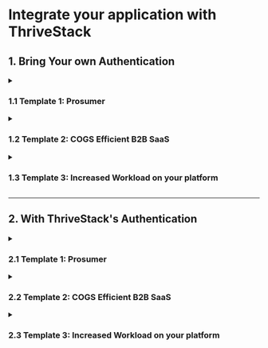 # Integrate your application with ThriveStack

## 1. Bring Your own Authentication

<details>

<summary> 

### 1.1 Template 1: Prosumer

</summary>

![](/img/docs/self_serve/integrate/without_ts_auth_template1.png)

The **Prosumer Template** provides a rapid method to incorporate self-service capabilities into your product. 
Minimal construction effort is required from your application. 
ThriveStack handles the bulk of the self-service tasks, 
including User Enrichment, User Waitlisting, Pricing Plan Association, Tenant Provisioning, and more. 
This template also delivers automated PLG CRM and PLG Analytics functionality.

This template requires integration at three places,
1. Send User Authentication Data to ThriveStack; Trigger Workflow
2. Receive provisioned tenant (and enrichment) data from us and provide acknowledgement
3. Flow control is transferred to you for user onboarding

<details>

<summary> 

#### 1.1.1 Send User Authentication Data to ThriveStack; Trigger Workflow

</summary>

Once your user is authenticated, send the authentication-related data to ThriveStack. 
At this point, control of the user workflow is transferred to us, and we manage the continuation of the signup/login process.
To achieve this, there are two parts,

** a. Trigger ThriveStack Worfklow **

To send the authentication data to ThriveStack, your API call should look like the following code:

```bash
curl -X POST {{THRIVESTACK-BASEURL}}/trigger \
-H "Content-Type: application/json" \
-H "Authorization: Bearer {{token}}" \
-d '{
  "user_id": "string", // This user_id is from your application
  "email_id": "mark@acme.com",
  "role": {
    "role_id": "string", // This role_id is from your application
    "role_name": "string" // This role_name is from your application
  },
  "workflow_id": "string" // Get this workflow_id from the Workflows Page
}'
```
To obtain the __workflow_id__, from your Integration Checklist Page.

Success Response
```
{
  "status": 200,
  "data": {
    "workflow_runtime_id": "aebm-etuki-mklou-ywedt",
    "redirect_url": "{{THRIVESTACK-REDIRECT-URL}}"
    "message": "Successful"
  }
}
```
Failure Response
```
{
  "status": 403,
  "data": {
    "error_code": "FORBIDDEN",
    "error_message": "You do not have permission to access this resource."
  }
}
```

** b. Redirect your user to ThriveStack **

Redirect the user to __redirect_url__ obtained in the success response for the last step.

</details>

 
<details>

<summary> 

#### 1.1.2 Receive provisioned tenant (and enrichment) data from us and provide acknowledgement

</summary>

:::note
By this point, ThriveStack will have:
- Enriched the user/account data
- Placed the user on a waitlist (if applicable)
- Associated a pricing plan
- Provisioned a tenant
:::

ThriveStack provisions tenant data and sends it to your application. Once you receive the tenant data, you can provision the tenant at your end, if you choose to.
At this point, ThriveStack will be waiting for the acknowledgement from your application.

This happens in two steps,

** a. Configure webhook to receive tenant data **

Configure your webhook ThriveStack Integration Checklist. ThriveStack will send the tenant data (along with user enrichment) to your webhook in the following format.

```javascript
{
  "tenant_provisioning_data" : {
    "ts_tenant_id" : "string",
    "is_ts_provisioning_success": true,
  },
  "enrichment_data": {
    "ip": "string",
    "fuzzy": "boolean",
    "domain": "string",
    "type": "string",
    "company": {
      "name": "string",
      "tags": [
        "string"
      ],
      "metrics": {
        "alexaUsRank": "integer",
        "alexaGlobalRank": "integer",
        "employees": "integer",
        "employeesRange": "string",
        "raised": "integer"
      },
      "...": "string"
    },
    "geoIP": {
      "city": "string",
      "state": "string",
      "stateCode": "string",
      "country": "string",
      "countryCode": "string"
    },
    "confidenceScore": "string",
    "role": "string",
    "seniority": "string"
  }
}
```

** b. Send tenant provisioning acknowledgement **

Once tenant provisioning is completed at your application, your application sends an acknowledgement to ThriveStack. The acknowledgement API call resembles the following code.

```bash
curl -X POST {{THRIVESTACK-BASEURL}}/workflow \
-H "Content-Type: application/json" \
-H "Authorization: Bearer {{token}}" \
-d '{
  "workflowDesignTimeId": "4a238be4-3db2-43b2-b5f6-f131c6a4f154",
  "workflowRuntimeId": "a13d3ee3-2bd4-404e-9a96-2a5769bb936e",
  "tenantId": "eae34b09-d0c9-47c0-96a9-d7e5e681e9d7",
  "tenantName": "ExampleCorp",
  "userEmailId": "user@example.com",
  "thrivestackTenantId": "88f8b02b-414a-4022-9c25-771b2c9e25dd"
}'
```

Success Response
```
{
  "status": 200,
  "data": {
    "message": "Acknowledgement received"
  }
}
```
Failure Response
```
{
  "status": 403,
  "data": {
    "error_code": "FORBIDDEN",
    "error_message": "You do not have permission to access this resource."
  }
}
```

</details>


<details>

<summary> 

#### 1.1.3 Flow control is transferred to you for user onboarding

</summary>

For the prosumer template workflow, this is the final user redirection.
You can configure the page where you want to redirect the user at the Onboarding Checklist. Thrivestack will redirect the user to this page.

:::note
After this point, ThriveStack will:
- Store the leads
- Send a Welcome Email to the user

You would have the access to:
- PLG CRM
- PLG Analytics
:::

</details>

</details>


<details>

<summary> 

### 1.2 Template 2: COGS Efficient B2B SaaS

</summary>

![](/img/docs/self_serve/integrate/without_ts_auth_template2.png)

The **COGS Efficient B2B SaaS Template** is designed for B2B applications that incur significant tenant hosting costs. 
This template requires slightly more development effort than the Prosumer Template and includes automatic PLG CRM and PLG Analytics.

This template requires integration at three places,
1. Send User Authentication Data to ThriveStack; Trigger Workflow
2. Flow control is transferred to you for user onboarding; Thrivestack awaits for user redirection
3. Receive provisioned tenant (and enrichment) data from us and provide acknowledgement
4. User is redirected to your product home page

<details>

<summary> 

#### 1.2.1 Send User Authentication Data to ThriveStack; Trigger Workflow

</summary>

Once your user is authenticated, send the authentication-related data to ThriveStack. 
At this point, control of the user workflow is transferred to us, and we manage the continuation of the signup/login process.
To achieve this, there are two parts,

** a. Trigger ThriveStack Worfklow **

To send the authentication data to ThriveStack, your API call should look like the following code:

```bash
curl -X POST {{THRIVESTACK-BASEURL}}/trigger \
-H "Content-Type: application/json" \
-H "Authorization: Bearer {{token}}" \
-d '{
  "user_id": "string", // This user_id is from your application
  "email_id": "mark@acme.com",
  "role": {
    "role_id": "string", // This role_id is from your application
    "role_name": "string" // This role_name is from your application
  },
  "workflow_id": "string" // Get this workflow_id from the Workflows Page
}'
```

To obtain the __workflow_id__, from your Integration Checklist Page.

Success Response
```
{
  "status": 200,
  "data": {
    "workflow_runtime_id": "aebm-etuki-mklou-ywedt",
    "redirect_url": "{{THRIVESTACK-REDIRECT-URL}}"
    "message": "Successful"
  }
}
```
Failure Response
```
{
  "status": 403,
  "data": {
    "error_code": "FORBIDDEN",
    "error_message": "You do not have permission to access this resource."
  }
}
```

** b. Redirect your user to ThriveStack **

Redirect the user to __redirect_url__ obtained in the success response for the last step.

</details>


<details>

<summary> 

#### 1.2.2 Flow control is transferred to you for user onboarding; Thrivestack awaits for user redirection

</summary>

:::note
By this point, ThriveStack will have:
- Enriched the user/account data
- Placed the user on a waitlist (if applicable)
:::

ThriveStack will redirect the user to your onboarding page. Once onboarding is complete, we await the user's return to ThriveStack.

This comprises two steps,

a. ThriveStack redirects the user to a pre-configured page

Configure the redirection page at ThriveStack's [Onboarding Checklist](#).
During this redirection, ThriveStack will share a URL in the parameter which will be used in the next step.

The URL would look something like this.

```
https://<YOUR-ONBOARDING-URL_PAGE>?redirect_url="{{THRIVESTACK-REDIRECT-URL}}"
```

b. Redirect the user back to ThriveStack once the onboarding is complete

During the last redirection, ThriveStack will send a URL in the URL parameter. This URL received in the URL parameter is the redirection page
where you redirect the user to.


</details>


<details>

<summary> 

#### 1.2.3 Receive provisioned tenant (and enrichment) data from us and provide acknowledgement

</summary>

:::note
By this point, ThriveStack will have:
- Associated a pricing plan
- Provisioned a tenant
:::

ThriveStack provisions tenant data and sends it to your application. Once you receive the tenant data, you can provision the tenant at your end, if you choose to.
At this point, ThriveStack will be waiting for the acknowledgement from your application.

This happens in two steps,

** a. Configure webhook to receive tenant data **

Configure your webhook ThriveStack Integration Checklist. ThriveStack will send the tenant data (along with user enrichment) to your webhook in the following format.

```javascript
{
  "tenant_provisioning_data" : {
    "ts_tenant_id" : "string",
    "is_ts_provisioning_success": true,
  },
  "enrichment_data": {
    "ip": "string",
    "fuzzy": "boolean",
    "domain": "string",
    "type": "string",
    "company": {
      "name": "string",
      "tags": [
        "string"
      ],
      "metrics": {
        "alexaUsRank": "integer",
        "alexaGlobalRank": "integer",
        "employees": "integer",
        "employeesRange": "string",
        "raised": "integer"
      },
      "...": "string"
    },
    "geoIP": {
      "city": "string",
      "state": "string",
      "stateCode": "string",
      "country": "string",
      "countryCode": "string"
    },
    "confidenceScore": "string",
    "role": "string",
    "seniority": "string"
  }
}
```

** b. Send tenant provisioning acknowledgement **

Once tenant provisioning is completed at your application, your application sends an acknowledgement to ThriveStack. The acknowledgement API call resembles the following code.

```bash
curl -X POST {{THRIVESTACK-BASEURL}}/workflow \
-H "Content-Type: application/json" \
-H "Authorization: Bearer {{token}}" \
-d '{
  "workflowDesignTimeId": "4a238be4-3db2-43b2-b5f6-f131c6a4f154",
  "workflowRuntimeId": "a13d3ee3-2bd4-404e-9a96-2a5769bb936e",
  "tenantId": "eae34b09-d0c9-47c0-96a9-d7e5e681e9d7",
  "tenantName": "ExampleCorp",
  "userEmailId": "user@example.com",
  "thrivestackTenantId": "88f8b02b-414a-4022-9c25-771b2c9e25dd"
}'
```

Success Response
```
{
  "status": 200,
  "data": {
    "message": "Acknowledgement received"
  }
}
```
Failure Response
```
{
  "status": 403,
  "data": {
    "error_code": "FORBIDDEN",
    "error_message": "You do not have permission to access this resource."
  }
}
```

</details>


<details>

<summary> 

#### 1.2.4 User is redirected to your product home page

</summary>

For this template,  this is the final user redirection. 
You can configure the page where you want to redirect the user at the [Success Redirection Page Checklist.](#) 
Thrivestack will redirect the user to this page.

</details>

</details>


<details>

<summary> 

### 1.3 Template 3: Increased Workload on your platform

</summary>

![](/img/docs/self_serve/integrate/without_ts_auth_template3.png)

The **Traditional SaaS Template** takes the lease effort to get started but most effort to go live.
Your application handles most of the self-service operations, 
with ThriveStack providing support in areas such as User Waitlisting, Tenant Provisioning, and Lead Storage. 
This template also necessitates the integration of business telemetry within your application.

This template requires integration at three places,
1. Send User Authentication Data to ThriveStack; Trigger Workflow
2. Receive provisioned tenant (and enrichment) data from us and provide acknowledgement
3. User is redirected to your product home page

<details>

<summary> 

#### 1.3.1 Send User Authentication Data to ThriveStack; Trigger Workflow

</summary>

Once your user is authenticated, send the authentication-related data to ThriveStack. 
At this point, control of the user workflow is transferred to us, and we manage the continuation of the signup/login process.
To achieve this, there are two parts,

** a. Trigger ThriveStack Worfklow **

To send the authentication data to ThriveStack, your API call should look like the following code:

```bash
curl -X POST {{THRIVESTACK-BASEURL}}/trigger \
-H "Content-Type: application/json" \
-H "Authorization: Bearer {{token}}" \
-d '{
  "user_id": "string", // This user_id is from your application
  "email_id": "mark@acme.com",
  "role": {
    "role_id": "string", // This role_id is from your application
    "role_name": "string" // This role_name is from your application
  },
  "workflow_id": "string" // Get this workflow_id from the Workflows Page
}'
```

To obtain the __workflow_id__, from your Integration Checklist Page.

Success Response
```
{
  "status": 200,
  "data": {
    "workflow_runtime_id": "aebm-etuki-mklou-ywedt",
    "redirect_url": "{{THRIVESTACK-REDIRECT-URL}}"
    "message": "Successful"
  }
}
```
Failure Response
```
{
  "status": 403,
  "data": {
    "error_code": "FORBIDDEN",
    "error_message": "You do not have permission to access this resource."
  }
}
```

** b. Redirect your user to ThriveStack **

Redirect the user to __redirect_url__ obtained in the success response for the last step.

</details>

<details>

<summary> 

#### 1.3.2 Receive provisioned tenant (and enrichment) data from us and provide acknowledgement

</summary>

:::note
By this point, ThriveStack will have:
- Enriched the user/account data
- Placed the user on a waitlist (if applicable)
- Associated a pricing plan
- Provisioned a tenant
:::

ThriveStack provisions tenant data and sends it to your application. Once you receive the tenant data, you can provision the tenant at your end, if you choose to.
At this point, ThriveStack will be waiting for the acknowledgement from your application.

This happens in two steps,

** a. Configure webhook to receive tenant data **

Configure your webhook [here](#). ThriveStack will send the tenant data (along with user enrichment) to your webhook in the following format.

```javascript
{
  "tenant_provisioning_data" : {
    "ts_tenant_id" : "string",
    "is_ts_provisioning_success": true,
  },
  "enrichment_data": {
    "ip": "string",
    "fuzzy": "boolean",
    "domain": "string",
    "type": "string",
    "company": {
      "name": "string",
      "tags": [
        "string"
      ],
      "metrics": {
        "alexaUsRank": "integer",
        "alexaGlobalRank": "integer",
        "employees": "integer",
        "employeesRange": "string",
        "raised": "integer"
      },
      "...": "string"
    },
    "geoIP": {
      "city": "string",
      "state": "string",
      "stateCode": "string",
      "country": "string",
      "countryCode": "string"
    },
    "confidenceScore": "string",
    "role": "string",
    "seniority": "string"
  }
}
```

** b. Send tenant provisioning acknowledgement **

Once tenant provisioning is completed at your application, your application sends an acknowledgement to ThriveStack. The acknowledgement API call resembles the following code.

```bash
curl -X POST {{THRIVESTACK-BASEURL}}/workflow \
-H "Content-Type: application/json" \
-H "Authorization: Bearer {{token}}" \
-d '{
  "workflowDesignTimeId": "4a238be4-3db2-43b2-b5f6-f131c6a4f154",
  "workflowRuntimeId": "a13d3ee3-2bd4-404e-9a96-2a5769bb936e",
  "tenantId": "eae34b09-d0c9-47c0-96a9-d7e5e681e9d7",
  "tenantName": "ExampleCorp",
  "userEmailId": "user@example.com",
  "thrivestackTenantId": "88f8b02b-414a-4022-9c25-771b2c9e25dd"
}'
```

Success Response
```
{
  "status": 200,
  "data": {
    "message": "Acknowledgement recieved"
  }
}
```
Failure Response
```
{
  "status": 403,
  "data": {
    "error_code": "FORBIDDEN",
    "error_message": "You do not have permission to access this resource."
  }
}
```

</details>



<details>

<summary> 

#### 1.3.3 User is redirected to your product home page

</summary>

For this template,  this is the final user redirection. 
You can configure the page where you want to redirect the user at the [Success Redirection Page Checklist.](#) 
Thrivestack will redirect the user to this page.

</details>


</details>

<hr />

## 2. With ThriveStack's Authentication

<details>

<summary> 

### 2.1 Template 1: Prosumer

</summary>

![](/img/docs/self_serve/integrate/with_ts_auth_template1.png)

<details>

<summary> 

#### 2.1.1 Receive provisioned tenant (and enrichment) data from us and provide acknowledgement

</summary>

:::note
By this point, ThriveStack will have:
- Enriched the user/account data
- Placed the user on a waitlist (if applicable)
- Associated a pricing plan
- Provisioned a tenant
:::

ThriveStack provisions tenant data and sends it to your application. Once you receive the tenant data, you can provision the tenant at your end, if you choose to.
At this point, ThriveStack will be waiting for the acknowledgement from your application.

This happens in two steps,

** a. Configure webhook to receive tenant data **

Configure your webhook [here](#). ThriveStack will send the tenant data (along with user enrichment) to your webhook in the following format.

```javascript
{
  "tenant_provisioning_data" : {
    "ts_tenant_id" : "string",
    "is_ts_provisioning_success": true,
  },
  "enrichment_data": {
    "ip": "string",
    "fuzzy": "boolean",
    "domain": "string",
    "type": "string",
    "company": {
      "name": "string",
      "tags": [
        "string"
      ],
      "metrics": {
        "alexaUsRank": "integer",
        "alexaGlobalRank": "integer",
        "employees": "integer",
        "employeesRange": "string",
        "raised": "integer"
      },
      "...": "string"
    },
    "geoIP": {
      "city": "string",
      "state": "string",
      "stateCode": "string",
      "country": "string",
      "countryCode": "string"
    },
    "confidenceScore": "string",
    "role": "string",
    "seniority": "string"
  }
}
```

** b. Send tenant provisioning acknowledgement **

Once tenant provisioning is completed at your application, your application sends an acknowledgement to ThriveStack. The acknowledgement API call resembles the following code.

```bash
curl -X POST {{THRIVESTACK-BASEURL}}/workflow \
-H "Content-Type: application/json" \
-H "Authorization: Bearer {{token}}" \
-d '{
  "workflowDesignTimeId": "4a238be4-3db2-43b2-b5f6-f131c6a4f154",
  "workflowRuntimeId": "a13d3ee3-2bd4-404e-9a96-2a5769bb936e",
  "tenantId": "eae34b09-d0c9-47c0-96a9-d7e5e681e9d7",
  "tenantName": "ExampleCorp",
  "userEmailId": "user@example.com",
  "thrivestackTenantId": "88f8b02b-414a-4022-9c25-771b2c9e25dd"
}'
```

Success Response
```
{
  "status": 200,
  "data": {
    "message": "Acknowledgement recieved"
  }
}
```
Failure Response
```
{
  "status": 403,
  "data": {
    "error_code": "FORBIDDEN",
    "error_message": "You do not have permission to access this resource."
  }
}
```

</details>

<details>

<summary> 

#### 2.1.2 Flow control is transferred to you for user onboarding

</summary>

For the prosumer template workflow, this is the final user redirection.
You can configure the page where you want to redirect the user at the Onboarding Checklist. 
Thrivestack will redirect the user to this page.

With this redirection, ThriveStack will also set the authentication token in the Cookie specific to your app domain.


:::note
After this point, ThriveStack will:
- Store the leads
- Send a Welcome Email to the user

You would have the access to:
- PLG CRM
- PLG Analytics
:::

</details>

</details>

<details>

<summary> 

### 2.2 Template 2: COGS Efficient B2B SaaS

</summary>

![](/img/docs/self_serve/integrate/with_ts_auth_template2.png)

<details>

<summary> 

#### 2.2.1 Flow control is transferred to you for user onboarding; Thrivestack awaits for user redirection

</summary>

:::note
By this point, ThriveStack will have:
- Enriched the user/account data
- Placed the user on a waitlist (if applicable)
:::

ThriveStack will redirect the user to your onboarding page. Once onboarding is complete, we await the user's return to ThriveStack.

This comprises two steps,

a. ThriveStack redirects the user to a pre-configured page

Configure the redirection page at ThriveStack's Onboarding Checklist.
During this redirection, ThriveStack will share a URL in the parameter which will be used in the next step.

The URL would look something like this.

```
https://<YOUR-ONBOARDING-URL_PAGE>?redirect_url="{{THRIVESTACK-REDIRECT-URL}}"
```

b. Redirect the user back to ThriveStack once the onboarding is complete

During the last redirection, ThriveStack will send a URL in the URL parameter. This URL received in the URL parameter is the redirection page
where you redirect the user to.


</details>


<details>

<summary> 

#### 2.2.2 Receive provisioned tenant (and enrichment) data from us and provide acknowledgement

</summary>

:::note
By this point, ThriveStack will have:
- Associated a pricing plan
- Provisioned a tenant
:::

ThriveStack provisions tenant data and sends it to your application. Once you receive the tenant data, you can provision the tenant at your end, if you choose to.
At this point, ThriveStack will be waiting for the acknowledgement from your application.

This happens in two steps,

** a. Configure webhook to receive tenant data **

Configure your webhook ThriveStack Integration Checklist. ThriveStack will send the tenant data (along with user enrichment) to your webhook in the following format.

```javascript
{
  "tenant_provisioning_data" : {
    "ts_tenant_id" : "string",
    "is_ts_provisioning_success": true,
  },
  "enrichment_data": {
    "ip": "string",
    "fuzzy": "boolean",
    "domain": "string",
    "type": "string",
    "company": {
      "name": "string",
      "tags": [
        "string"
      ],
      "metrics": {
        "alexaUsRank": "integer",
        "alexaGlobalRank": "integer",
        "employees": "integer",
        "employeesRange": "string",
        "raised": "integer"
      },
      "...": "string"
    },
    "geoIP": {
      "city": "string",
      "state": "string",
      "stateCode": "string",
      "country": "string",
      "countryCode": "string"
    },
    "confidenceScore": "string",
    "role": "string",
    "seniority": "string"
  }
}
```

** b. Send tenant provisioning acknowledgement **

Once tenant provisioning is completed at your application, your application sends an acknowledgement to ThriveStack. The acknowledgement API call resembles the following code.

```bash
curl -X POST {{THRIVESTACK-BASEURL}}/workflow \
-H "Content-Type: application/json" \
-H "Authorization: Bearer {{token}}" \
-d '{
  "workflowDesignTimeId": "4a238be4-3db2-43b2-b5f6-f131c6a4f154",
  "workflowRuntimeId": "a13d3ee3-2bd4-404e-9a96-2a5769bb936e",
  "tenantId": "eae34b09-d0c9-47c0-96a9-d7e5e681e9d7",
  "tenantName": "ExampleCorp",
  "userEmailId": "user@example.com",
  "thrivestackTenantId": "88f8b02b-414a-4022-9c25-771b2c9e25dd"
}'
```

Success Response
```
{
  "status": 200,
  "data": {
    "message": "Acknowledgement recieved"
  }
}
```
Failure Response
```
{
  "status": 403,
  "data": {
    "error_code": "FORBIDDEN",
    "error_message": "You do not have permission to access this resource."
  }
}
```

</details>


<details>

<summary> 

#### 2.2.3 User is redirected to your product home page

</summary>

For this template,  this is the final user redirection. 
You can configure the page where you want to redirect the user at the [Success Redirection Page Checklist.](#) 
Thrivestack will redirect the user to this page.

With this redirection, ThriveStack will also set the authentication token in the Cookie specific to your app domain.

</details>

</details>

<details>

<summary> 

### 2.3 Template 3: Increased Workload on your platform

</summary>

![](/img/docs/self_serve/integrate/with_ts_auth_template3.png)

<details>

<summary> 

#### 2.3.1 Receive provisioned tenant (and enrichment) data from us and provide acknowledgement

</summary>

:::note
By this point, ThriveStack will have:
- Enriched the user/account data
- Placed the user on a waitlist (if applicable)
- Associated a pricing plan
- Provisioned a tenant
:::

ThriveStack provisions tenant data and sends it to your application. Once you receive the tenant data, you can provision the tenant at your end, if you choose to.
At this point, ThriveStack will be waiting for the acknowledgement from your application.

This happens in two steps,

** a. Configure webhook to receive tenant data **

Configure your webhook [here](#). ThriveStack will send the tenant data (along with user enrichment) to your webhook in the following format.

```javascript
{
  "tenant_provisioning_data" : {
    "ts_tenant_id" : "string",
    "is_ts_provisioning_success": true,
  },
  "enrichment_data": {
    "ip": "string",
    "fuzzy": "boolean",
    "domain": "string",
    "type": "string",
    "company": {
      "name": "string",
      "tags": [
        "string"
      ],
      "metrics": {
        "alexaUsRank": "integer",
        "alexaGlobalRank": "integer",
        "employees": "integer",
        "employeesRange": "string",
        "raised": "integer"
      },
      "...": "string"
    },
    "geoIP": {
      "city": "string",
      "state": "string",
      "stateCode": "string",
      "country": "string",
      "countryCode": "string"
    },
    "confidenceScore": "string",
    "role": "string",
    "seniority": "string"
  }
}
```

** b. Send tenant provisioning acknowledgement **

Once tenant provisioning is completed at your application, your application sends an acknowledgement to ThriveStack. The acknowledgement API call resembles the following code.

```bash
curl -X POST {{THRIVESTACK-BASEURL}}/workflow \
-H "Content-Type: application/json" \
-H "Authorization: Bearer {{token}}" \
-d '{
  "workflowDesignTimeId": "4a238be4-3db2-43b2-b5f6-f131c6a4f154",
  "workflowRuntimeId": "a13d3ee3-2bd4-404e-9a96-2a5769bb936e",
  "tenantId": "eae34b09-d0c9-47c0-96a9-d7e5e681e9d7",
  "tenantName": "ExampleCorp",
  "userEmailId": "user@example.com",
  "thrivestackTenantId": "88f8b02b-414a-4022-9c25-771b2c9e25dd"
}'
```

Success Response
```
{
  "status": 200,
  "data": {
    "message": "Acknowledgement recieved"
  }
}
```
Failure Response
```
{
  "status": 403,
  "data": {
    "error_code": "FORBIDDEN",
    "error_message": "You do not have permission to access this resource."
  }
}
```

</details>


<details>

<summary> 

#### 2.3.2 User is redirected to your product home page

</summary>

For this template,  this is the final user redirection. 
You can configure the page where you want to redirect the user at the [Success Redirection Page Checklist.](#) 
Thrivestack will redirect the user to this page.

With this redirection, ThriveStack will also set the authentication token in the Cookie specific to your app domain.

</details>


</details>
